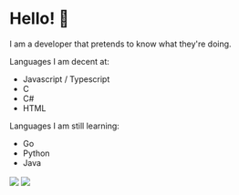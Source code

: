 # Hello! 👋

I am a developer that pretends to know what they're doing.

Languages I am decent at:
- Javascript / Typescript
- C
- C#
- HTML

Languages I am still learning:
- Go
- Python
- Java

<img align="center" src="https://github-readme-stats.vercel.app/api/top-langs/?username=TmGL&theme=synthwave "/>
<img align="center" src="https://github-readme-stats.vercel.app/api/?username=TmGL&theme=synthwave "/>
